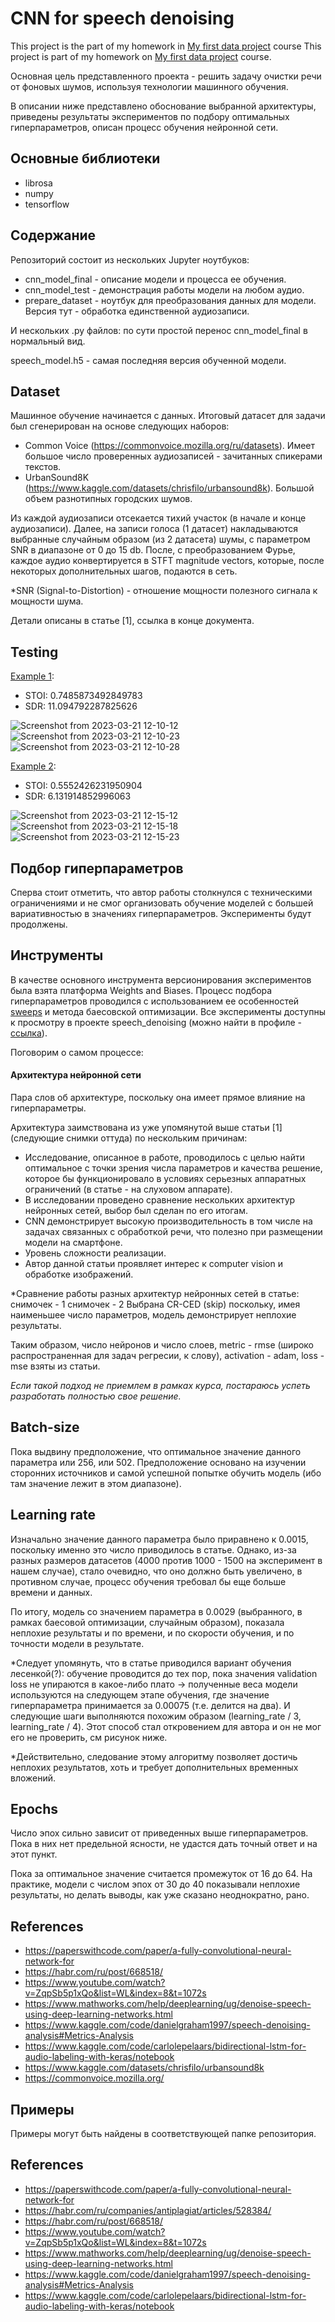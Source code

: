 
# CNN for speech denoising

This project is the part of my homework in [My first data project](https://ods.ai/tracks/my_first_data_project) course
This project is part of my homework on [My first data project](https://ods.ai/tracks/my_first_data_project) course.

Основная цель представленного проекта - решить задачу очистки речи от фоновых шумов, используя технологии машинного обучения.

В описании ниже представлено обоснование выбранной архитектуры, приведены результаты экспериментов по подбору оптимальных гиперпараметров, описан процесс обучения нейронной сети.

## Основные библиотеки

- librosa
- numpy
- tensorflow

## Содержание

Репозиторий состоит из нескольких Jupyter ноутбуков:
- cnn_model_final - описание модели и процесса ее обучения. 
- cnn_model_test - демонстрация работы модели на любом аудио.
- prepare_dataset - ноутбук для преобразования данных для модели. Версия тут - обработка единственной аудиозаписи.

И нескольких .py файлов: по сути простой перенос cnn_model_final в нормальный вид.

speech_model.h5 - самая последняя версия обученной модели.

## Dataset

Машинное обучение начинается с данных. Итоговый датасет для задачи был сгенерирован на основе следующих наборов:
- Common Voice (https://commonvoice.mozilla.org/ru/datasets). Имеет большое число проверенных аудиозаписей - зачитанных спикерами текстов.
- UrbanSound8K (https://www.kaggle.com/datasets/chrisfilo/urbansound8k). Большой объем разнотипных городских шумов.

Из каждой аудиозаписи отсекается тихий участок (в начале и конце аудиозаписи). Далее, на записи голоса (1 датасет) накладываются выбранные случайным образом (из 2 датасета) шумы, с параметром SNR в диапазоне от 0 до 15 db. После, с преобразованием Фурье, каждое аудио конвертируется в STFT magnitude vectors, которые, после некоторых дополнительных шагов, подаются в сеть.

*SNR (Signal-to-Distortion) - отношение мощности полезного сигнала к мощности шума.

Детали описаны в статье [1], ссылка в конце документа.


## Testing
[Example 1](https://drive.google.com/drive/folders/1-5wGQ1fpA0poQMsjk5xdNzo99HKL01lp?usp=sharing):

- STOI: 0.7485873492849783
- SDR: 11.094792287825626

![Screenshot from 2023-03-21 12-10-12](https://user-images.githubusercontent.com/63301430/226561548-743503a6-c1c2-42dc-a7f5-a0f7a2a508e5.png)
![Screenshot from 2023-03-21 12-10-23](https://user-images.githubusercontent.com/63301430/226561551-b33b70f7-f699-4879-a481-b6cf86470f31.png)
![Screenshot from 2023-03-21 12-10-28](https://user-images.githubusercontent.com/63301430/226561554-a6e60551-fac5-4cce-a79f-03731b4b90a5.png)

[Example 2](https://drive.google.com/drive/folders/1-5wGQ1fpA0poQMsjk5xdNzo99HKL01lp?usp=sharing):

- STOI: 0.5552426231950904
- SDR: 6.131914852996063

![Screenshot from 2023-03-21 12-15-12](https://user-images.githubusercontent.com/63301430/226562559-49c322a3-66df-4c48-886a-ddcc3c02cc1a.png)
![Screenshot from 2023-03-21 12-15-18](https://user-images.githubusercontent.com/63301430/226562563-de83326d-36c4-46af-aac9-bea6fdec9fee.png)
![Screenshot from 2023-03-21 12-15-23](https://user-images.githubusercontent.com/63301430/226562569-27601b24-8d6d-4be8-bc8c-f0099023370e.png)
## Подбор гиперпараметров

Сперва стоит отметить, что автор работы столкнулся с техническими ограничениями и не смог организовать обучение моделей с большей вариативностью в значениях гиперпараметров. Эксперименты будут продолжены.

## Инструменты
В качестве основного инструмента версионирования экспериментов была взята платформа Weights and Biases. Процесс подбора гиперпараметров проводился с использованием ее особенностей [sweeps](https://docs.wandb.ai/guides/sweeps) и метода баесовской оптимизации.
Все эксперименты доступны к просмотру в проекте speech_denoising (можно найти в профиле - [ссылка](https://wandb.ai/sams3pi01?shareProfileType=copy)).

Поговорим о самом процессе: 

#### Архитектура нейронной сети
Пара слов об архитектуре, поскольку она имеет прямое влияние на гиперпараметры. 

Архитектура заимствована из уже упомянутой выше статьи [1] (следующие снимки оттуда) по нескольким причинам:
- Исследование, описанное в работе, проводилось с целью найти оптимальное с точки зрения числа параметров и качества решение, которое бы функционировало в условиях серьезных аппаратных ограничений (в статье - на слуховом аппарате).
- В исследовании проведено сравнение нескольких архитектур нейронных сетей, выбор был сделан по его итогам.
- CNN демонстрирует высокую производительность в том числе на задачах связанных с обработкой речи, что полезно при размещении модели на смартфоне.
- Уровень сложности реализации.
- Автор данной статьи проявляет интерес к computer vision и обработке изображений. 

*Сравнение работы разных архитектур нейронных сетей в статье:
снимочек - 1
снимочек - 2
Выбрана CR-CED (skip) поскольку, имея наименьшее число параметров, модель демонстрирует неплохие результаты.

Таким образом, число нейронов и число слоев, metric - rmse (широко распространенная для задач регресии, к слову), activation - adam, loss - mse взяты из статьи.

*Если такой подход не приемлем в рамках курса, постараюсь успеть разработать полностью свое решение.*

## Batch-size

Пока выдвину предположение, что оптимальное значение данного параметра или 256, или 502. 
Предположение основано на изучении сторонних источников и самой успешной попытке обучить модель (ибо там значение лежит в этом диапазоне).

## Learning rate

Изначально значение данного параметра было приравнено к 0.0015, поскольку именно это число приводилось в статье. Однако, из-за разных размеров датасетов (4000 против 1000 - 1500 на эксперимент в нашем случае), стало очевидно, что оно должно быть увеличено, в противном случае, процесс обучения требовал бы еще больше времени и данных.

По итогу, модель со значением параметра в 0.0029 (выбранного, в рамках баесовой оптимизации, случайным образом), показала неплохие результаты и по времени, и по скорости обучения, и по точности модели в результате.

*Следует упомянуть, что в статье приводился вариант обучения лесенкой(?): обучение проводится до тех пор, пока значения validation loss не упираются в какое-либо плато -> полученные веса модели используются на следующем этапе обучения, где значение гиперпараметра принимается за 0.00075 (т.е. делится на два). И следующие шаги выполняются похожим образом (learning_rate / 3, learning_rate / 4). 
Этот способ стал откровением для автора и он не мог его не проверить, см рисунок ниже. 

*Действительно, следование этому алгоритму позволяет достичь неплохих результатов, хоть и требует дополнительных временных вложений.

## Epochs

Число эпох сильно зависит от приведенных выше гиперпараметров. Пока в них нет предельной ясности, не удастся дать точный ответ и на этот пункт.

Пока за оптимальное значение считается промежуток от 16 до 64. На практике, модели с числом эпох от 30 до 40 показывали неплохие результаты, но делать выводы, как уже сказано неоднократно, рано.

## References
- https://paperswithcode.com/paper/a-fully-convolutional-neural-network-for
- https://habr.com/ru/post/668518/
- https://www.youtube.com/watch?v=ZqpSb5p1xQo&list=WL&index=8&t=1072s
- https://www.mathworks.com/help/deeplearning/ug/denoise-speech-using-deep-learning-networks.html
- https://www.kaggle.com/code/danielgraham1997/speech-denoising-analysis#Metrics-Analysis
- https://www.kaggle.com/code/carlolepelaars/bidirectional-lstm-for-audio-labeling-with-keras/notebook
- https://www.kaggle.com/datasets/chrisfilo/urbansound8k
- https://commonvoice.mozilla.org/

##  Примеры

Примеры могут быть найдены в соответствующей папке репозитория.

## References
- https://paperswithcode.com/paper/a-fully-convolutional-neural-network-for
- https://habr.com/ru/companies/antiplagiat/articles/528384/
- https://habr.com/ru/post/668518/
- https://www.youtube.com/watch?v=ZqpSb5p1xQo&list=WL&index=8&t=1072s
- https://www.mathworks.com/help/deeplearning/ug/denoise-speech-using-deep-learning-networks.html
- https://www.kaggle.com/code/danielgraham1997/speech-denoising-analysis#Metrics-Analysis
- https://www.kaggle.com/code/carlolepelaars/bidirectional-lstm-for-audio-labeling-with-keras/notebook